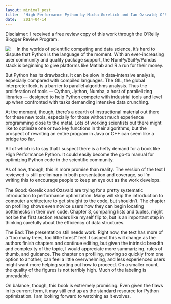 ```yaml
---
layout: minimal_post
title:  "High Performance Python by Micha Gorelick and Ian Ozsvald; O'Reilly Media"
date:   2014-04-14 
---
```

Disclaimer: I received a free review copy of this work through the O’Reilly Blogger Review Program.

<img src="http://akamaicovers.oreilly.com/images/9781491900727/rc_cat.gif" style="float:left; margin-right: 20px"/> In the worlds of scientific computing and data science, it’s hard to dispute that Python is the language of the moment. With an ever-increasing user community and quality package support, the NumPy/SciPy/Pandas stack is beginning to give platforms like Matlab and R a run for their money.

But Python has its drawbacks. It can be slow in data-intensive analysis, especially compared with compiled languages. The GIL, the global interpreter lock, is a barrier to parallel algorithms analysis. Thus the proliferation of tools — Cython, Jython, Numba, a host of parallelizing libraries — designed to help Python compete with industrial tools and level up when confronted with tasks demanding intensive data crunching.

At the moment, though, there’s a dearth of instructional material out there for these new tools, especially for those without much experience programming close to the metal. Lots of working scientists out there might like to optimize one or two key functions in their algorithms, but the prospect of rewriting an entire program in Java or C++ can seem like a bridge too far.

All of which is to say that I suspect there is a hefty demand for a book like High Performance Python. It could easily become the go-to manual for optimizing Python code in the scientific community.

As of now, though, this is more promise than reality. The version of the text I reviewed is still preliminary in both presentation and coverage, so I’m writing this to encourage people to keep an eye out as the work develops.

The Good: Gorelick and Ozsvald are trying for a pretty systematic introduction to performance optimization. Many will skip the introduction to computer architecture to get straight to the code, but shouldn’t. The chapter on profiling shows even novice users how they can begin locating bottlenecks in their own code. Chapter 3, comparing lists and tuples, might not be the first section readers like myself flip to, but is an important step in thinking carefully about the efficiency of data structures.

The Bad: The presentation still needs work. Right now, the text has more of a “too many trees, too little forest” feel. I suspect this will change as the authors finish chapters and continue editing, but given the intrinsic breadth and complexity of the topic, I would appreciate more summarizing, rules of thumb, and guidance. The chapter on profiling, moving so quickly from one option to another, can feel a little overwhelming, and less experienced users might want more helping sorting out how to proceed. On a smaller count, the quality of the figures is not terribly high. Much of the labeling is unreadable.

On balance, though, this book is extremely promising. Even given the flaws in its current form, it may still end up as the standard resource for Python optimization. I am looking forward to watching as it evolves.
